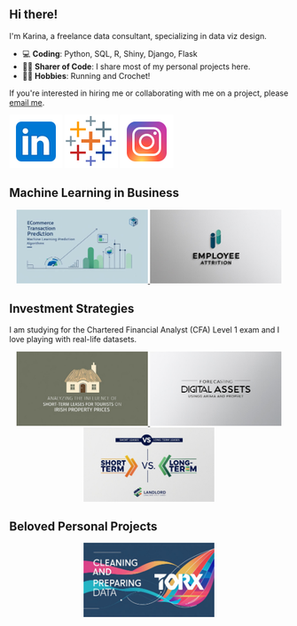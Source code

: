 Hi there! 
---

I'm Karina, a freelance data consultant, specializing in data viz design. 

- :computer: **Coding**: Python, SQL, R, Shiny, Django, Flask
- 👩‍🏫 **Sharer of Code**: I share most of my personal projects here. 
- :running_woman: **Hobbies**: Running and Crochet!

If you're interested in hiring me or collaborating with me on a project, please [email me](mailto:karinajonina@yahoo.com).

<a href='https://www.linkedin.com/in/karinajonina/'>
<img src='icons/icon_linkedin.png'/></a>
<a href='https://public.tableau.com/profile/karina.jonina#!/'>
<img src='icons/icon_tableau.png'/></a>
<a href='https://www.instagram.com/karinajonina?igsh=MTdsa2VoOGRtd296Zw=='>
<img src='icons/icon_insta.png'/></a>


Machine Learning in Business
---

<p align="center">
 <a href="https://github.com/kjonina/Ecommerce-Transaction-Prediction"> <img src="/icons/ecommerce.jpg" width="47%" /> </a>
  <a href="https://github.com/kjonina/Employee-Attrition"> <img src="/icons/employee_attrition.jpg" width="47%" /> </a>
</p>

Investment Strategies
---

I am studying for the Chartered Financial Analyst (CFA) Level 1 exam and I love playing with real-life datasets.  

<p align="center">
  <a href="https://github.com/kjonina/Analyzing-the-Influence-of-Airbnb-on-Irish-Property-Prices"> <img src="/icons/influsence_Irish_housing_prices.jpg" width="47%" /> </a>
  <a href = "https://github.com/kjonina/forecasting_cryptocurrency_price_and_django_development"> <img src="/icons/foreacsting.jpg" width="47%" />  </a>
   <a href="https://github.com/kjonina/To-Airbnb-or-Not-to-Airbnb"> <img src="/icons/TO-Airbnb.jpg" width="47%" /> </a>
</p>

Beloved Personal Projects
--- 
<p align="center">
  <a href="https://github.com/kjonina/TORX"> <img src="/icons/TORX.jpg" width="47%" /> </a>
</p>
